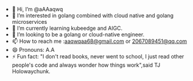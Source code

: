 - 👋 Hi, I’m @aAAaqwq
- 👀 I’m interested in golang combined with cloud native and golang microservices
- 🌱 I’m currently learning kubeedge and AIGC.
- 💞️ I’m looking to be a golang or cloud-native engineer.
- 📫 How to reach me :aaqwqaa68@gmail.com or 2067089451@qq.com
- 😄 Pronouns: A.A
- ⚡ Fun fact: "I don't read books, never went to school, I just read other people's code and always wonder how things work",said TJ Holowaychunk.

<!---
aAAaqwq/aAAaqwq is a ✨ special ✨ repository because its `README.md` (this file) appears on your GitHub profile.
You can click the Preview link to take a look at your changes.
--->
